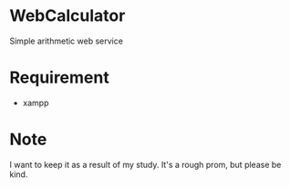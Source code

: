 # WebCalculator

Simple arithmetic web service

# Requirement

- xampp

# Note

I want to keep it as a result of my study.
It's a rough prom, but please be kind.
